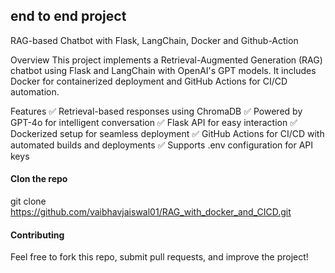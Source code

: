 ## end to end project
RAG-based Chatbot with Flask, LangChain, Docker and Github-Action

Overview
This project implements a Retrieval-Augmented Generation (RAG) chatbot using Flask and LangChain with OpenAI's GPT models. It includes Docker for containerized deployment and GitHub Actions for CI/CD automation.


Features
✅ Retrieval-based responses using ChromaDB
✅ Powered by GPT-4o for intelligent conversation
✅ Flask API for easy interaction
✅ Dockerized setup for seamless deployment
✅ GitHub Actions for CI/CD with automated builds and deployments
✅ Supports .env configuration for API keys

#### Clon the repo
git clone https://github.com/vaibhavjaiswal01/RAG_with_docker_and_CICD.git

#### Contributing
Feel free to fork this repo, submit pull requests, and improve the project!

